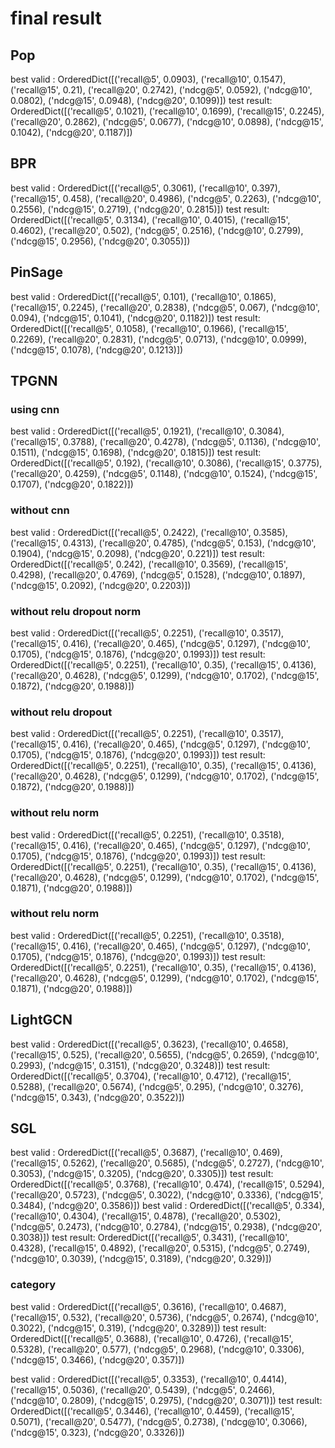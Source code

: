 # final result

## Pop
best valid : OrderedDict([('recall@5', 0.0903), ('recall@10', 0.1547), ('recall@15', 0.21), ('recall@20', 0.2742), ('ndcg@5', 0.0592), ('ndcg@10', 0.0802), ('ndcg@15', 0.0948), ('ndcg@20', 0.1099)])
test result: OrderedDict([('recall@5', 0.1021), ('recall@10', 0.1699), ('recall@15', 0.2245), ('recall@20', 0.2862), ('ndcg@5', 0.0677), ('ndcg@10', 0.0898), ('ndcg@15', 0.1042), ('ndcg@20', 0.1187)])

## BPR
best valid : OrderedDict([('recall@5', 0.3061), ('recall@10', 0.397), ('recall@15', 0.458), ('recall@20', 0.4986), ('ndcg@5', 0.2263), ('ndcg@10', 0.2556), ('ndcg@15', 0.2719), ('ndcg@20', 0.2815)])
test result: OrderedDict([('recall@5', 0.3134), ('recall@10', 0.4015), ('recall@15', 0.4602), ('recall@20', 0.502), ('ndcg@5', 0.2516), ('ndcg@10', 0.2799), ('ndcg@15', 0.2956), ('ndcg@20', 0.3055)])

## PinSage
best valid : OrderedDict([('recall@5', 0.101), ('recall@10', 0.1865), ('recall@15', 0.2245), ('recall@20', 0.2838), ('ndcg@5', 0.067), ('ndcg@10', 0.094), ('ndcg@15', 0.1041), ('ndcg@20', 0.1182)])
test result: OrderedDict([('recall@5', 0.1058), ('recall@10', 0.1966), ('recall@15', 0.2269), ('recall@20', 0.2831), ('ndcg@5', 0.0713), ('ndcg@10', 0.0999), ('ndcg@15', 0.1078), ('ndcg@20', 0.1213)])

## TPGNN
### using cnn
best valid : OrderedDict([('recall@5', 0.1921), ('recall@10', 0.3084), ('recall@15', 0.3788), ('recall@20', 0.4278), ('ndcg@5', 0.1136), ('ndcg@10', 0.1511), ('ndcg@15', 0.1698), ('ndcg@20', 0.1815)])
test result: OrderedDict([('recall@5', 0.192), ('recall@10', 0.3086), ('recall@15', 0.3775), ('recall@20', 0.4259), ('ndcg@5', 0.1148), ('ndcg@10', 0.1524), ('ndcg@15', 0.1707), ('ndcg@20', 0.1822)])
### without cnn
best valid : OrderedDict([('recall@5', 0.2422), ('recall@10', 0.3585), ('recall@15', 0.4313), ('recall@20', 0.4785), ('ndcg@5', 0.153), ('ndcg@10', 0.1904), ('ndcg@15', 0.2098), ('ndcg@20', 0.221)])
test result: OrderedDict([('recall@5', 0.242), ('recall@10', 0.3569), ('recall@15', 0.4298), ('recall@20', 0.4769), ('ndcg@5', 0.1528), ('ndcg@10', 0.1897), ('ndcg@15', 0.2092), ('ndcg@20', 0.2203)])
### without relu dropout norm
best valid : OrderedDict([('recall@5', 0.2251), ('recall@10', 0.3517), ('recall@15', 0.416), ('recall@20', 0.465), ('ndcg@5', 0.1297), ('ndcg@10', 0.1705), ('ndcg@15', 0.1876), ('ndcg@20', 0.1993)])
test result: OrderedDict([('recall@5', 0.2251), ('recall@10', 0.35), ('recall@15', 0.4136), ('recall@20', 0.4628), ('ndcg@5', 0.1299), ('ndcg@10', 0.1702), ('ndcg@15', 0.1872), ('ndcg@20', 0.1988)])
### without relu dropout
best valid : OrderedDict([('recall@5', 0.2251), ('recall@10', 0.3517), ('recall@15', 0.416), ('recall@20', 0.465), ('ndcg@5', 0.1297), ('ndcg@10', 0.1705), ('ndcg@15', 0.1876), ('ndcg@20', 0.1993)])
test result: OrderedDict([('recall@5', 0.2251), ('recall@10', 0.35), ('recall@15', 0.4136), ('recall@20', 0.4628), ('ndcg@5', 0.1299), ('ndcg@10', 0.1702), ('ndcg@15', 0.1872), ('ndcg@20', 0.1988)])
### without relu norm
best valid : OrderedDict([('recall@5', 0.2251), ('recall@10', 0.3518), ('recall@15', 0.416), ('recall@20', 0.465), ('ndcg@5', 0.1297), ('ndcg@10', 0.1705), ('ndcg@15', 0.1876), ('ndcg@20', 0.1993)])
test result: OrderedDict([('recall@5', 0.2251), ('recall@10', 0.35), ('recall@15', 0.4136), ('recall@20', 0.4628), ('ndcg@5', 0.1299), ('ndcg@10', 0.1702), ('ndcg@15', 0.1871), ('ndcg@20', 0.1988)])
### without relu norm
best valid : OrderedDict([('recall@5', 0.2251), ('recall@10', 0.3518), ('recall@15', 0.416), ('recall@20', 0.465), ('ndcg@5', 0.1297), ('ndcg@10', 0.1705), ('ndcg@15', 0.1876), ('ndcg@20', 0.1993)])
test result: OrderedDict([('recall@5', 0.2251), ('recall@10', 0.35), ('recall@15', 0.4136), ('recall@20', 0.4628), ('ndcg@5', 0.1299), ('ndcg@10', 0.1702), ('ndcg@15', 0.1871), ('ndcg@20', 0.1988)])

## LightGCN
best valid : OrderedDict([('recall@5', 0.3623), ('recall@10', 0.4658), ('recall@15', 0.525), ('recall@20', 0.5655), ('ndcg@5', 0.2659), ('ndcg@10', 0.2993), ('ndcg@15', 0.3151), ('ndcg@20', 0.3248)])
test result: OrderedDict([('recall@5', 0.3704), ('recall@10', 0.4712), ('recall@15', 0.5288), ('recall@20', 0.5674), ('ndcg@5', 0.295), ('ndcg@10', 0.3276), ('ndcg@15', 0.343), ('ndcg@20', 0.3522)])

## SGL
best valid : OrderedDict([('recall@5', 0.3687), ('recall@10', 0.469), ('recall@15', 0.5262), ('recall@20', 0.5685), ('ndcg@5', 0.2727), ('ndcg@10', 0.3053), ('ndcg@15', 0.3205), ('ndcg@20', 0.3305)])
test result: OrderedDict([('recall@5', 0.3768), ('recall@10', 0.474), ('recall@15', 0.5294), ('recall@20', 0.5723), ('ndcg@5', 0.3022), ('ndcg@10', 0.3336), ('ndcg@15', 0.3484), ('ndcg@20', 0.3586)])
best valid : OrderedDict([('recall@5', 0.334), ('recall@10', 0.4304), ('recall@15', 0.4878), ('recall@20', 0.5302), ('ndcg@5', 0.2473), ('ndcg@10', 0.2784), ('ndcg@15', 0.2938), ('ndcg@20', 0.3038)])
test result: OrderedDict([('recall@5', 0.3431), ('recall@10', 0.4328), ('recall@15', 0.4892), ('recall@20', 0.5315), ('ndcg@5', 0.2749), ('ndcg@10', 0.3039), ('ndcg@15', 0.3189), ('ndcg@20', 0.329)])
### category
best valid : OrderedDict([('recall@5', 0.3616), ('recall@10', 0.4687), ('recall@15', 0.532), ('recall@20', 0.5736), ('ndcg@5', 0.2674), ('ndcg@10', 0.3022), ('ndcg@15', 0.319), ('ndcg@20', 0.3289)])
test result: OrderedDict([('recall@5', 0.3688), ('recall@10', 0.4726), ('recall@15', 0.5328), ('recall@20', 0.577), ('ndcg@5', 0.2968), ('ndcg@10', 0.3306), ('ndcg@15', 0.3466), ('ndcg@20', 0.357)])

best valid : OrderedDict([('recall@5', 0.3353), ('recall@10', 0.4414), ('recall@15', 0.5036), ('recall@20', 0.5439), ('ndcg@5', 0.2466), ('ndcg@10', 0.2809), ('ndcg@15', 0.2975), ('ndcg@20', 0.3071)])
test result: OrderedDict([('recall@5', 0.3446), ('recall@10', 0.4459), ('recall@15', 0.5071), ('recall@20', 0.5477), ('ndcg@5', 0.2738), ('ndcg@10', 0.3066), ('ndcg@15', 0.323), ('ndcg@20', 0.3326)])

